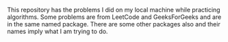 This repository has the problems I did on my local machine while practicing algorithms. Some problems are from LeetCode and GeeksForGeeks and are in the same named package. There are some other packages also and their names imply what I am trying to do.
